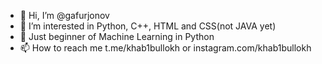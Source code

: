 - 👋 Hi, I’m @gafurjonov
- 👀 I’m interested in Python, C++, HTML and CSS(not JAVA yet)
- 🌱 Just beginner of Machine Learning in Python
- 📫 How to reach me t.me/khab1bullokh or instagram.com/khab1bullokh

<!---
gafurjonov/gafurjonov is a ✨ special ✨ repository because its `README.md` (this file) appears on your GitHub profile.
You can click the Preview link to take a look at your changes.
--->
